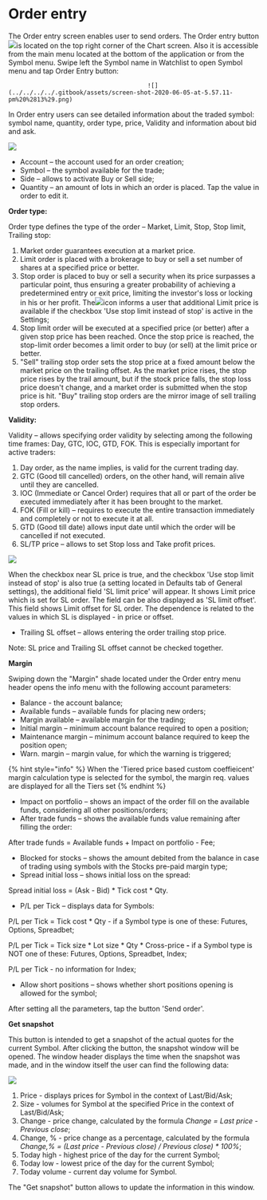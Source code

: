 # Order entry

The Order entry screen enables user to send orders. The Order entry button![](<../../../../.gitbook/assets/1-kopiya (7) (8).png>)is located on the top right corner of the Chart screen. Also it is accessible from the main menu located at the bottom of the application or from the Symbol menu. Swipe left the Symbol name in Watchlist to open Symbol menu and tap Order Entry button:

```
                                       ![](../../../../.gitbook/assets/screen-shot-2020-06-05-at-5.57.11-pm%20%2813%29.png)           
```

In Order entry users can see detailed information about the traded symbol: symbol name, quantity, order type, price, Validity and information about bid and ask.

![](../../../../.gitbook/assets/ios1.png)

* Account – the account used for an order creation;
* Symbol – the symbol available for the trade;
* Side – allows to activate Buy or Sell side;
* Quantity – an amount of lots in which an order is placed. Tap the value in order to edit it.

**Order type:**

Order type defines the type of the order – Market, Limit, Stop, Stop limit, Trailing stop:

1. Market order guarantees execution at a market price.
2. Limit order is placed with a brokerage to buy or sell a set number of shares at a specified price or better.
3. Stop order is placed to buy or sell a security when its price surpasses a particular point, thus ensuring a greater probability of achieving a predetermined entry or exit price, limiting the investor's loss or locking in his or her profit. The![](../../../../.gitbook/assets/ios-oe-kopiya.png)icon informs a user that additional Limit price is available if the checkbox 'Use stop limit instead of stop' is active in the Settings;&#x20;
4. Stop limit order will be executed at a specified price (or better) after a given stop price has been reached. Once the stop price is reached, the stop-limit order becomes a limit order to buy (or sell) at the limit price or better.
5. "Sell" trailing stop order sets the stop price at a fixed amount below the market price on the trailing offset. As the market price rises, the stop price rises by the trail amount, but if the stock price falls, the stop loss price doesn't change, and a market order is submitted when the stop price is hit. "Buy" trailing stop orders are the mirror image of sell trailing stop orders.

**Validity:**

Validity – allows specifying order validity by selecting among the following time frames: Day, GTC, IOC, GTD, FOK. This is especially important for active traders:

1. Day order, as the name implies, is valid for the current trading day.
2. GTC (Good till cancelled) orders, on the other hand, will remain alive until they are cancelled.
3. IOC (Immediate or Cancel Order) requires that all or part of the order be executed immediately after it has been brought to the market.
4. FOK (Fill or kill) – requires to execute the entire transaction immediately and completely or not to execute it at all.
5. GTD (Good till date) allows input date until which the order will be cancelled if not executed.
6. SL/TP price – allows to set Stop loss and Take profit prices.

![](<../../../../.gitbook/assets/image (3).png>)

When the checkbox near SL price is true, and the checkbox 'Use stop limit instead of stop' is also true (a setting located in Defaults tab of General settings), the additional field 'SL limit price' will appear. It shows Limit price which is set for SL order. The field can be also displayed as 'SL limit offset'. This field shows Limit offset for SL order. The dependence is related to the values in which SL is displayed - in price or offset.

* Trailing SL offset – allows entering the order trailing stop price.

Note: SL price and Trailing SL offset cannot be checked together.

**Margin**

Swiping down the "Margin" shade located under the Order entry menu header opens the info menu with the following account parameters:

* Balance - the account balance;
* Available funds – available funds for placing new orders;
* Margin available – available margin for the trading;
* Initial margin – minimum account balance required to open a position;
* Maintenance margin – minimum account balance required to keep the position open;
* Warn. margin  – margin value, for which the warning is triggered;

{% hint style="info" %}
When the 'Tiered price based custom coeffieicent' margin calculation type is selected for the symbol, the margin req. values are displayed for all the Tiers set
{% endhint %}

* Impact on portfolio – shows an impact of the order fill on the available funds, considering all other positions/orders;
* After trade funds – shows the available funds value remaining after filling the order:

After trade funds = Available funds + Impact on portfolio - Fee;

* Blocked for stocks – shows the amount debited from the balance in case of trading using symbols with the Stocks pre-paid margin type;
* Spread initial loss – shows initial loss on the spread:

Spread initial loss = (Ask - Bid) \* Tick cost \* Qty.

* P/L per Tick – displays data for Symbols:

P/L per Tick = Tick cost \* Qty - if a Symbol type is one of these: Futures, Options, Spreadbet;

P/L per Tick = Tick size \* Lot size \* Qty \* Cross-price **-** if a Symbol type is NOT one of these: Futures, Options, Spreadbet, Index;

P/L per Tick - no information for Index;

* Allow short positions – shows whether short positions opening is allowed for the symbol;

After setting all the parameters, tap the button 'Send order'.

**Get snapshot**

This button is intended to get a snapshot of the actual quotes for the current Symbol. After clicking the button, the snapshot window will be opened. The window header displays the time when the snapshot was made, and in the window itself the user can find the following data:

![](../../../../.gitbook/assets/ios2.png)

1. Price - displays prices for Symbol in the context of Last/Bid/Ask;
2. Size - volumes for Symbol at the specified Price in the context of Last/Bid/Ask;
3. Change - price change, calculated by the formula _Change = Last price - Previous close_;
4. Change, % - price change as a percentage, calculated by the formula _Change,% = (Last price - Previous close) / Previous close) \* 100%_;
5. Today high - highest price of the day for the current Symbol;
6. Today low - lowest price of the day for the current Symbol;
7. Today volume - current day volume for Symbol.

The "Get snapshot" button allows to update the information in this window.
